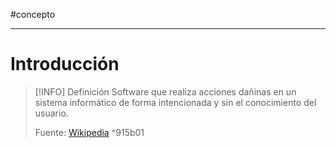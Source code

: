 #concepto 

---

# Introducción
> [!INFO] Definición
> Software que realiza acciones dañinas en un sistema informático de forma intencionada y sin el conocimiento del usuario.
>
> Fuente: [Wikipedia](https://es.wikipedia.org/wiki/Malware)
^915b01
